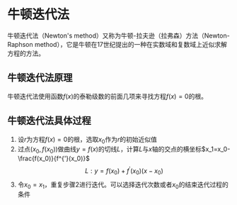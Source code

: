 # 牛顿迭代法
牛顿迭代法（Newton's method）又称为牛顿-拉夫逊（拉弗森）方法（Newton-Raphson method），它是牛顿在17世纪提出的一种在实数域和复数域上近似求解方程的方法。
## 牛顿迭代法原理
牛顿迭代法使用函数$f(x)$的泰勒级数的前面几项来寻找方程$f(x)=0$的根。
## 牛顿迭代法具体过程
1. 设$r$为方程$f(x)=0$的根，选取$x_0$作为$r$的初始近似值
2. 过点$(x_0,f(x_0))$做曲线$y=f(x)$的切线$L$，计算$L$与$x$轴的交点的横坐标$x_1=x_0-\frac{f(x_0)}{f^{'}(x_0)}$
$$L:y=f(x_0)+f^{'}(x_0)(x-x_0)$$
3. 令$x_0=x_1$，重复步骤2进行迭代。可以选择迭代次数或者$x_0$的结束迭代过程的条件
<!--stackedit_data:
eyJoaXN0b3J5IjpbMTAwNDI0MzI5MV19
-->